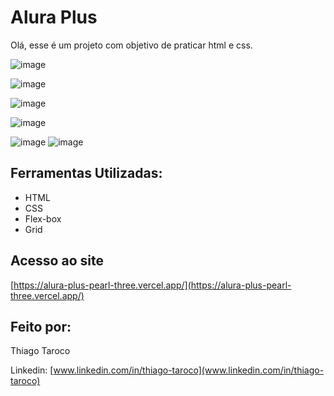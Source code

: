 # Alura Plus
>
Olá, esse é um projeto com objetivo de praticar html e css.

![image](https://user-images.githubusercontent.com/111652770/221901800-556b5aea-8757-4daf-92f6-68e60d997fa8.png)

![image](https://user-images.githubusercontent.com/111652770/221902217-5e6602d6-01e9-48bc-b8a7-4399255e8079.png)

![image](https://user-images.githubusercontent.com/111652770/221902312-2688c5f4-a970-4284-b733-3c43d79136f5.png)

![image](https://user-images.githubusercontent.com/111652770/221902425-50a6a2f0-ecd6-4ccf-88e7-4ccb063fb768.png)

![image](https://user-images.githubusercontent.com/111652770/221902651-be39bd3b-3b45-4653-b2bf-4007f279c1ed.png)
![image](https://user-images.githubusercontent.com/111652770/221902790-865bbd48-9cfd-4e1b-9aef-95b8bf32b8cb.png)

## Ferramentas Utilizadas:
>
- HTML
- CSS
- Flex-box
- Grid

## Acesso ao site
>
[https://alura-plus-pearl-three.vercel.app/](https://alura-plus-pearl-three.vercel.app/)

## Feito por:
>
Thiago Taroco

Linkedin: [www.linkedin.com/in/thiago-taroco](www.linkedin.com/in/thiago-taroco)
